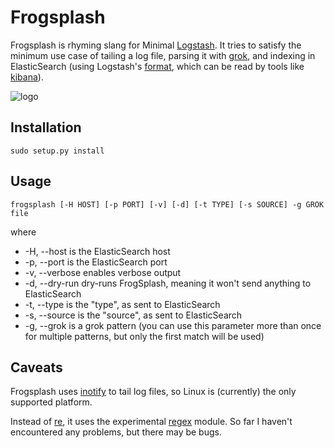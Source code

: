 Frogsplash
==========

Frogsplash is rhyming slang for Minimal [Logstash](http://www.logstash.net).
It tries to satisfy the minimum use case of tailing a log file, parsing it with
[grok](http://code.google.com/p/semicomplete/wiki/GrokConcepts), and indexing in 
ElasticSearch (using Logstash's [format](https://github.com/logstash/logstash/wiki/logstash%27s-internal-message-format), which can be read by tools like [kibana](http://kibana.org/)).

![logo](https://raw.github.com/andreasjansson/frogsplash/master/logo.png)

Installation
------------

    sudo setup.py install

Usage
-----

    frogsplash [-H HOST] [-p PORT] [-v] [-d] [-t TYPE] [-s SOURCE] -g GROK file

where

 * -H, --host is the ElasticSearch host
 * -p, --port is the ElasticSearch port
 * -v, --verbose enables verbose output
 * -d, --dry-run dry-runs FrogSplash, meaning it won't send anything to ElasticSearch
 * -t, --type is the "type", as sent to ElasticSearch
 * -s, --source is the "source", as sent to ElasticSearch
 * -g, --grok is a grok pattern (you can use this parameter more than once for multiple patterns, but only the first match will be used)

Caveats
-------

Frogsplash uses [inotify](https://github.com/seb-m/pyinotify/wiki) to tail
log files, so Linux is (currently) the only supported platform.

Instead of [re](http://docs.python.org/2/library/re.html), it uses the experimental [regex](https://pypi.python.org/pypi/regex) module. So far I haven't encountered any problems, but there may be bugs.
